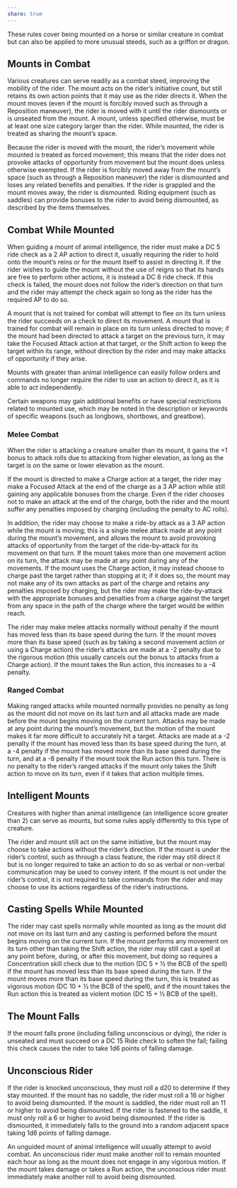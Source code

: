 ```yaml
---
share: true
---
```


These rules cover being mounted on a horse or similar creature in combat but can also be applied to more unusual steeds, such as a griffon or dragon.

## Mounts in Combat

Various creatures can serve readily as a combat steed, improving the mobility of the rider. The mount acts on the rider’s initiative count, but still retains its own action points that it may use as the rider directs it. When the mount moves (even if the mount is forcibly moved such as through a Reposition maneuver), the rider is moved with it until the rider dismounts or is unseated from the mount. A mount, unless specified otherwise, must be at least one size category larger than the rider. While mounted, the rider is treated as sharing the mount’s space.

Because the rider is moved with the mount, the rider’s movement while mounted is treated as forced movement; this means that the rider does not provoke attacks of opportunity from movement but the mount does unless otherwise exempted. If the rider is forcibly moved away from the mount’s space (such as through a Reposition maneuver) the rider is dismounted and loses any related benefits and penalties. If the rider is grappled and the mount moves away, the rider is dismounted. Riding equipment (such as saddles) can provide bonuses to the rider to avoid being dismounted, as described by the items themselves.

## Combat While Mounted

When guiding a mount of animal intelligence, the rider must make a DC 5 ride check as a 2 AP action to direct it, usually requiring the rider to hold onto the mount’s reins or for the mount itself to assist in directing it. If the rider wishes to guide the mount without the use of reigns so that its hands are free to perform other actions, it is instead a DC 8 ride check. If this check is failed, the mount does not follow the rider’s direction on that turn and the rider may attempt the check again so long as the rider has the required AP to do so.

A mount that is not trained for combat will attempt to flee on its turn unless the rider succeeds on a check to direct its movement. A mount that is trained for combat will remain in place on its turn unless directed to move; if the mount had been directed to attack a target on the previous turn, it may take the Focused Attack action at that target, or the Shift action to keep the target within its range, without direction by the rider and may make attacks of opportunity if they arise.

Mounts with greater than animal intelligence can easily follow orders and commands no longer require the rider to use an action to direct it, as it is able to act independently.

Certain weapons may gain additional benefits or have special restrictions related to mounted use, which may be noted in the description or keywords of specific weapons (such as longbows, shortbows, and greatbow).

### Melee Combat

When the rider is attacking a creature smaller than its mount, it gains the +1 bonus to attack rolls due to attacking from higher elevation, as long as the target is on the same or lower elevation as the mount.

If the mount is directed to make a Charge action at a target, the rider may make a Focused Attack at the end of the charge as a 3 AP action while still gaining any applicable bonuses from the charge. Even if the rider chooses not to make an attack at the end of the charge, both the rider and the mount suffer any penalties imposed by charging (including the penalty to AC rolls).

In addition, the rider may choose to make a ride-by attack as a 3 AP action while the mount is moving; this is a single melee attack made at any point during the mount’s movement, and allows the mount to avoid provoking attacks of opportunity from the target of the ride-by-attack for its movement on that turn. If the mount takes more than one movement action on its turn, the attack may be made at any point during any of the movements. If the mount uses the Charge action, it may instead choose to charge past the target rather than stopping at it; if it does so, the mount may not make any of its own attacks as part of the charge and retains any penalties imposed by charging, but the rider may make the ride-by-attack with the appropriate bonuses and penalties from a charge against the target from any space in the path of the charge where the target would be within reach.

The rider may make melee attacks normally without penalty if the mount has moved less than its base speed during the turn. If the mount moves more than its base speed (such as by taking a second movement action or using a Charge action) the rider’s attacks are made at a -2 penalty due to the rigorous motion (this usually cancels out the bonus to attacks from a Charge action). If the mount takes the Run action, this increases to a -4 penalty.

### Ranged Combat

Making ranged attacks while mounted normally provides no penalty as long as the mount did not move on its last turn and all attacks made are made before the mount begins moving on the current turn. Attacks may be made at any point during the mount’s movement, but the motion of the mount makes it far more difficult to accurately hit a target. Attacks are made at a -2 penalty if the mount has moved less than its base speed during the turn, at a -4 penalty if the mount has moved more than its base speed during the turn, and at a -8 penalty if the mount took the Run action this turn. There is no penalty to the rider’s ranged attacks if the mount only takes the Shift action to move on its turn, even if it takes that action multiple times.

## Intelligent Mounts

Creatures with higher than animal intelligence (an intelligence score greater than 2) can serve as mounts, but some rules apply differently to this type of creature.

The rider and mount still act on the same initiative, but the mount may choose to take actions without the rider’s direction. If the mount is under the rider’s control, such as through a class feature, the rider may still direct it but is no longer required to take an action to do so as verbal or non-verbal communication may be used to convey intent. If the mount is not under the rider’s control, it is not required to take commands from the rider and may choose to use its actions regardless of the rider’s instructions.

## Casting Spells While Mounted

The rider may cast spells normally while mounted as long as the mount did not move on its last turn and any casting is performed before the mount begins moving on the current turn. If the mount performs any movement on its turn other than taking the Shift action, the rider may still cast a spell at any point before, during, or after this movement, but doing so requires a Concentration skill check due to the motion (DC 5 + ½ the BCB of the spell) if the mount has moved less than its base speed during the turn. If the mount moves more than its base speed during the turn, this is treated as vigorous motion (DC 10 + ½ the BCB of the spell), and if the mount takes the Run action this is treated as violent motion (DC 15 + ½ BCB of the spell).

## The Mount Falls

If the mount falls prone (including falling unconscious or dying), the rider is unseated and must succeed on a DC 15 Ride check to soften the fall; failing this check causes the rider to take 1d6 points of falling damage.

## Unconscious Rider

If the rider is knocked unconscious, they must roll a d20 to determine if they stay mounted. If the mount has no saddle, the rider must roll a 16 or higher to avoid being dismounted. If the mount is saddled, the rider must roll an 11 or higher to avoid being dismounted. If the rider is fastened to the saddle, it must only roll a 6 or higher to avoid being dismounted. If the rider is dismounted, it immediately falls to the ground into a random adjacent space taking 1d6 points of falling damage.

An unguided mount of animal intelligence will usually attempt to avoid combat. An unconscious rider must make another roll to remain mounted each hour as long as the mount does not engage in any vigorous motion. If the mount takes damage or takes a Run action, the unconscious rider must immediately make another roll to avoid being dismounted.